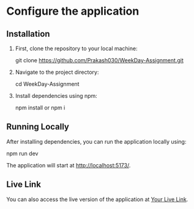 # Configure the application

## Installation

1. First, clone the repository to your local machine:

    git clone https://github.com/Prakash030/WeekDay-Assignment.git


2. Navigate to the project directory:

    cd WeekDay-Assignment


3. Install dependencies using npm:

    npm install
        or
    npm i


## Running Locally

After installing dependencies, you can run the application locally using:

npm run dev


The application will start at [http://localhost:5173/](http://localhost:5173/).

## Live Link

You can also access the live version of the application at [Your Live Link](http://your-live-link.com).



